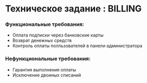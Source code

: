 # Техническое задание : BILLING
### Функциональные требования:
- Оплата подписки через банковские карты
- Возврат денежных средств
- Контроль оплаты полльзователей в панели администратора

### Нефункциональные требования:
- Гарантия выполнения оплаты
- Исключение двоиных списаний

